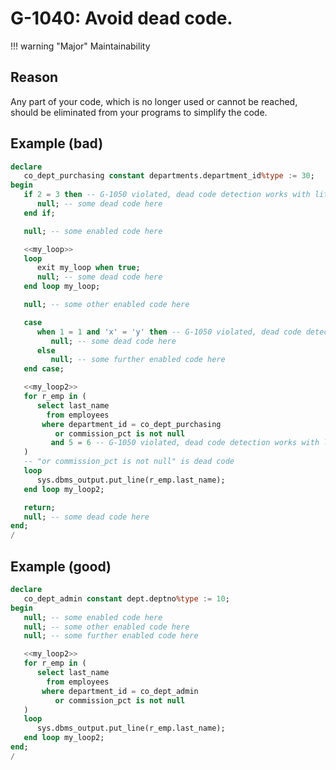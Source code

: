 # G-1040: Avoid dead code.

!!! warning "Major"
    Maintainability

## Reason

Any part of your code, which is no longer used or cannot be reached, should be eliminated from your programs to simplify the code.

## Example (bad)

``` sql
declare
   co_dept_purchasing constant departments.department_id%type := 30;
begin
   if 2 = 3 then -- G-1050 violated, dead code detection works with literals only
      null; -- some dead code here
   end if;

   null; -- some enabled code here

   <<my_loop>>
   loop
      exit my_loop when true;
      null; -- some dead code here
   end loop my_loop;

   null; -- some other enabled code here

   case
      when 1 = 1 and 'x' = 'y' then -- G-1050 violated, dead code detection works with literals only
         null; -- some dead code here
      else
         null; -- some further enabled code here
   end case;

   <<my_loop2>>
   for r_emp in (
      select last_name
        from employees
       where department_id = co_dept_purchasing
          or commission_pct is not null
         and 5 = 6 -- G-1050 violated, dead code detection works with literals only
   ) 
   -- "or commission_pct is not null" is dead code 
   loop
      sys.dbms_output.put_line(r_emp.last_name);
   end loop my_loop2;

   return;
   null; -- some dead code here
end;
/
```

## Example (good)

``` sql
declare
   co_dept_admin constant dept.deptno%type := 10;
begin
   null; -- some enabled code here
   null; -- some other enabled code here
   null; -- some further enabled code here

   <<my_loop2>>
   for r_emp in (
      select last_name
        from employees
       where department_id = co_dept_admin
          or commission_pct is not null
   )
   loop
      sys.dbms_output.put_line(r_emp.last_name);
   end loop my_loop2;
end;
/
```